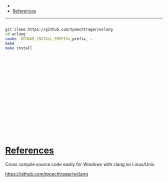 - 
- [References](#references)

-------------------------------------------

## 
```sh
git clone https://github.com/tpoechtrager/wclang
cd wclang
cmake -DCMAKE_INSTALL_PREFIX=_prefix_ .
make
make install
```

## 
```sh

```

## 
```sh

```

## 
```sh

```

## 
```sh

```

## 
```sh

```

## 
```sh

```

## 
```sh

```

## 
```sh

```

## 
```sh

```

# [References](#references-1)

Cross compile source code easily for Windows with clang on Linux/Unix

https://github.com/tpoechtrager/wclang